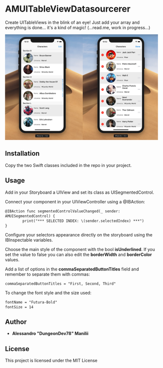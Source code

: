# AMUITableViewDatasourcerer

Create UITableViews in the blink of an eye!
Just add your array and everything is done... it's a kind of magic!
(...read.me, work in progress...)

![Image description](https://github.com/DungeonDev78/AMUITableViewDatasourcerer/blob/master/AMTVDatasourcererExample.jpg?raw=true)

## Installation

Copy the two Swift classes included in the repo in your project.


## Usage

Add in your Storyboard a UIView and set its class as UISegmentedControl.


Connect your component in your UIViewController using a @IBAction:
```
@IBAction func segmentedControlValueChanged(_ sender: AMUISegmentedControl) {
        print("*** SELECTED INDEX: \(sender.selectedIndex) ***")
}
```

Configure your selectors appearance directly on the storyboard using the IBInspectable variables.


Choose the main style of the component with the bool **isUnderlined**. If you set the value to false you can also edit the **borderWidth** and **borderColor** values.

Add a list of options in the **commaSeparatedButtonTitles** field and remember to separate them with commas:

```
commaSeparatedButtonTitles = "First, Second, Third"
```

To change the font style and the size used:
```
fontName = "Futura-Bold"
fontSize = 14
```

## Author

* **Alessandro "DungeonDev78" Manilii**

## License

This project is licensed under the MIT License
